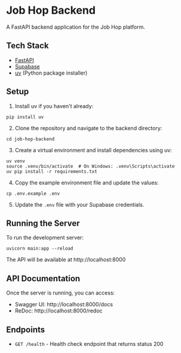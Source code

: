 # Job Hop Backend

A FastAPI backend application for the Job Hop platform.

## Tech Stack

- [FastAPI](https://fastapi.tiangolo.com/)
- [Supabase](https://supabase.io/)
- [uv](https://github.com/astral-sh/uv) (Python package installer)

## Setup

1. Install uv if you haven't already:
```
pip install uv
```

2. Clone the repository and navigate to the backend directory:
```
cd job-hop-backend
```

3. Create a virtual environment and install dependencies using uv:
```
uv venv
source .venv/bin/activate  # On Windows: .venv\Scripts\activate
uv pip install -r requirements.txt
```

4. Copy the example environment file and update the values:
```
cp .env.example .env
```

5. Update the `.env` file with your Supabase credentials.

## Running the Server

To run the development server:

```
uvicorn main:app --reload
```

The API will be available at http://localhost:8000

## API Documentation

Once the server is running, you can access:
- Swagger UI: http://localhost:8000/docs
- ReDoc: http://localhost:8000/redoc

## Endpoints

- `GET /health` - Health check endpoint that returns status 200